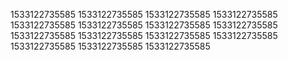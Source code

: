 1533122735585
1533122735585
1533122735585
1533122735585
1533122735585
1533122735585
1533122735585
1533122735585
1533122735585
1533122735585
1533122735585
1533122735585
1533122735585
1533122735585
1533122735585